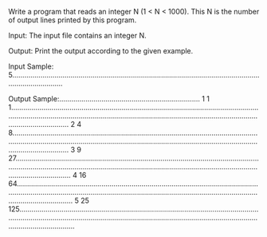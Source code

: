 Write a program that reads an integer N (1 < N < 1000). This N is the number of output lines printed by this program.

Input: 
The input file contains an integer N.

Output: 
Print the output according to the given example.

Input Sample:	
5......................................................................................................................................................

Output Sample:......................................................................
1 1 1.....................................................................................................................................................................................................................................................................................
2 4 8....................................................................................................................................................................................................................................................................................
3 9 27....................................................................................................................................................................................................................................................................................
4 16 64....................................................................................................................................................................................................................................................................................
5 25 125....................................................................................................................................................................................................................................................................................

